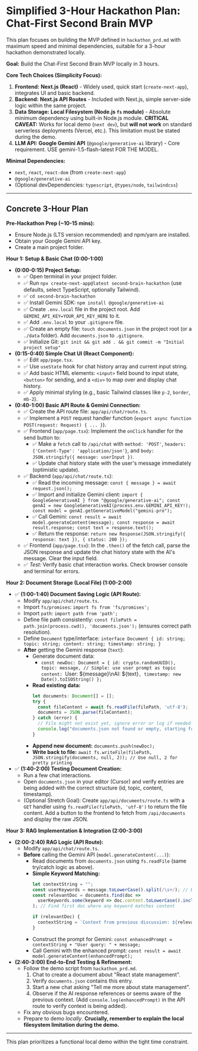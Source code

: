 # Simplified 3-Hour Hackathon Plan: Chat-First Second Brain MVP

This plan focuses on building the MVP defined in `hackathon_prd.md` with maximum speed and minimal dependencies, suitable for a 3-hour hackathon demonstrated locally.

**Goal:** Build the Chat-First Second Brain MVP locally in 3 hours.

**Core Tech Choices (Simplicity Focus):**

1.  **Frontend:** **Next.js (React)** - Widely used, quick start (`create-next-app`), integrates UI and basic backend.
2.  **Backend:** **Next.js API Routes** - Included with Next.js, simple server-side logic within the same project.
3.  **Data Storage:** **Local Filesystem (Node.js `fs` module)** - Absolute minimum dependency using built-in Node.js module. **CRITICAL CAVEAT:** Works for local demo (`next dev`), but **will not work** on standard serverless deployments (Vercel, etc.). This limitation must be stated during the demo.
4.  **LLM API:** **Google Gemini API** (`@google/generative-ai` library) - Core requirement. USE gemini-1.5-flash-latest FOR THE MODEL.

**Minimal Dependencies:**

*   `next`, `react`, `react-dom` (from `create-next-app`)
*   `@google/generative-ai`
*   (Optional devDependencies: `typescript`, `@types/node`, `tailwindcss`)

---

## Concrete 3-Hour Plan

**Pre-Hackathon Prep (~10-15 mins):**

*   Ensure Node.js (LTS version recommended) and npm/yarn are installed.
*   Obtain your Google Gemini API key.
*   Create a main project folder.

**Hour 1: Setup & Basic Chat (0:00-1:00)**

*   **(0:00-0:15) Project Setup:**
    *   ✅ Open terminal in your project folder.
    *   ✅ Run `npx create-next-app@latest second-brain-hackathon` (use defaults, select TypeScript, optionally Tailwind).
    *   ✅ `cd second-brain-hackathon`
    *   ✅ Install Gemini SDK: `npm install @google/generative-ai`
    *   ✅ Create `.env.local` file in the project root. Add `GEMINI_API_KEY=YOUR_API_KEY_HERE` to it.
    *   ✅ Add `.env.local` to your `.gitignore` file.
    *   ✅ Create an empty file: `touch documents.json` in the project root (or a `./data` folder). Add `documents.json` to `.gitignore`.
    *   ✅ Initialize Git: `git init && git add . && git commit -m "Initial project setup"`
*   **(0:15-0:40) Simple Chat UI (React Component):**
    *   ✅ Edit `app/page.tsx`.
    *   ✅ Use `useState` hook for chat history array and current input string.
    *   ✅ Add basic HTML elements: `<input>` field bound to input state, `<button>` for sending, and a `<div>` to map over and display chat history.
    *   ✅ Apply minimal styling (e.g., basic Tailwind classes like `p-2`, `border`, `mb-2`).
*   **(0:40-1:00) Basic API Route & Gemini Connection:**
    *   ✅ Create the API route file: `app/api/chat/route.ts`.
    *   ✅ Implement a `POST` request handler function (`export async function POST(request: Request) { ... }`).
    *   ✅ Frontend (`app/page.tsx`): Implement the `onClick` handler for the send button to:
        *   ✅ Make a `fetch` call to `/api/chat` with `method: 'POST'`, `headers: {'Content-Type': 'application/json'}`, and `body: JSON.stringify({ message: userInput })`.
        *   ✅ Update chat history state with the user's message immediately (optimistic update).
    *   ✅ Backend (`app/api/chat/route.ts`):
        *   ✅ Read the incoming message: `const { message } = await request.json();`
        *   ✅ Import and initialize Gemini client: `import { GoogleGenerativeAI } from "@google/generative-ai"; const genAI = new GoogleGenerativeAI(process.env.GEMINI_API_KEY!); const model = genAI.getGenerativeModel("gemini-pro");`
        *   ✅ Call Gemini: `const result = await model.generateContent(message); const response = await result.response; const text = response.text();`
        *   ✅ Return the response: `return new Response(JSON.stringify({ response: text }), { status: 200 });`
    *   ✅ Frontend (`app/page.tsx`): In the `.then()` of the fetch call, parse the JSON response and update the chat history state with the AI's message. Clear the input field.
    *   ✅ *Test:* Verify basic chat interaction works. Check browser console and terminal for errors.

**Hour 2: Document Storage (Local File) (1:00-2:00)**

*   ✅ **(1:00-1:40) Document Saving Logic (API Route):**
    *   Modify `app/api/chat/route.ts`.
    *   Import `fs/promises`: `import fs from 'fs/promises';`
    *   Import `path`: `import path from 'path';`
    *   Define file path consistently: `const filePath = path.join(process.cwd(), 'documents.json');` (ensures correct path resolution).
    *   Define `Document` type/interface: `interface Document { id: string; topic: string; content: string; timestamp: string; }`
    *   **After** getting the Gemini response (`text`):
        *   Generate document data:
            *   `const newDoc: Document = { id: crypto.randomUUID(), topic: message, // Simple: use user prompt as topic content: `User: ${message}\\nAI: ${text}`, timestamp: new Date().toISOString() };`
        *   **Read existing data:**
            ```typescript
            let documents: Document[] = [];
            try {
              const fileContent = await fs.readFile(filePath, 'utf-8');
              documents = JSON.parse(fileContent);
            } catch (error) {
              // File might not exist yet, ignore error or log if needed
              console.log("documents.json not found or empty, starting fresh.");
            }
            ```
        *   **Append new document:** `documents.push(newDoc);`
        *   **Write back to file:** `await fs.writeFile(filePath, JSON.stringify(documents, null, 2)); // Use null, 2 for pretty printing`
*   ✅ **(1:40-2:00) Testing Document Creation:**
    *   Run a few chat interactions.
    *   Open `documents.json` in your editor (Cursor) and verify entries are being added with the correct structure (id, topic, content, timestamp).
    *   (Optional Stretch Goal): Create `app/api/documents/route.ts` with a `GET` handler using `fs.readFile(filePath, 'utf-8')` to return the file content. Add a button to the frontend to fetch from `/api/documents` and display the raw JSON.

**Hour 3: RAG Implementation & Integration (2:00-3:00)**

*   **(2:00-2:40) RAG Logic (API Route):**
    *   Modify `app/api/chat/route.ts`.
    *   **Before** calling the Gemini API (`model.generateContent(...)`):
        *   Read documents from `documents.json` using `fs.readFile` (same try/catch logic as above).
        *   **Simple Keyword Matching:**
            ```typescript
            let contextString = "";
            const userKeywords = message.toLowerCase().split(/\s+/); // Basic split
            const relevantDoc = documents.find(doc =>
              userKeywords.some(keyword => doc.content.toLowerCase().includes(keyword))
            ); // Find first doc where any keyword matches content

            if (relevantDoc) {
              contextString = `Context from previous discussion: ${relevantDoc.content}\n\n---\n\n`;
            }
            ```
        *   Construct the prompt for Gemini: `const enhancedPrompt = contextString + "User query: " + message;`
        *   Call Gemini with the enhanced prompt: `const result = await model.generateContent(enhancedPrompt);`
*   **(2:40-3:00) End-to-End Testing & Refinement:**
    *   Follow the demo script from `hackathon_prd.md`.
        1.  Chat to create a document about "React state management".
        2.  Verify `documents.json` contains this entry.
        3.  Start a new chat asking "Tell me more about state management".
        4.  Observe if the AI response references or seems aware of the previous context. (Add `console.log(enhancedPrompt)` in the API route to verify context is being added).
    *   Fix any obvious bugs encountered.
    *   Prepare to demo *locally*. **Crucially, remember to explain the local filesystem limitation during the demo.**

---
This plan prioritizes a functional local demo within the tight time constraint. 